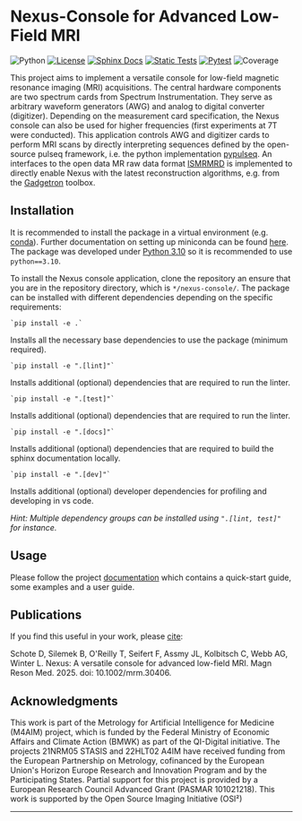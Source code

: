 # Nexus-Console for Advanced Low-Field MRI

![Python](https://img.shields.io/badge/python-3.10-blue)
[![License](https://img.shields.io/github/license/schote/spectrum-console)](https://www.gnu.org/licenses/gpl-3.0.de.html)
[![Sphinx Docs](https://github.com/schote/spectrum-console/actions/workflows/docs.yml/badge.svg)](https://github.com/schote/spectrum-console/actions/workflows/docs.yml)
[![Static Tests](https://github.com/schote/spectrum-console/actions/workflows/static-tests.yml/badge.svg)](https://github.com/schote/spectrum-console/actions/workflows/static-tests.yml)
[![Pytest](https://github.com/schote/spectrum-console/actions/workflows/pytest.yml/badge.svg)](https://github.com/schote/spectrum-console/actions/workflows/pytest.yml)
![Coverage](https://img.shields.io/endpoint?url=https%3A%2F%2Fgist.githubusercontent.com%2Fschote%2F4d47c22492a23337a79400f4859a4c25%2Fraw%2Fcd5263422b929b375047c5b78e145f5cec6197ad%2Fcoverage.json)

This project aims to implement a versatile console for low-field magnetic resonance imaging (MRI) acquisitions. The central hardware components are two spectrum cards from Spectrum Instrumentation. 
They serve as arbitrary waveform generators (AWG) and analog to digital converter (digitizer). 
Depending on the measurement card specification, the Nexus console can also be used for higher frequencies (first experiments at 7T were conducted).
This application controls AWG and digitizer cards to perform MRI scans by directly interpreting sequences defined by the open-source pulseq framework, i.e. the python implementation [pypulseq](https://github.com/imr-framework/pypulseq). 
An interfaces to the open data MR raw data format [ISMRMRD](https://ismrmrd.github.io/apidocs/1.5.0/) is implemented to directly enable Nexus with the latest reconstruction algorithms, e.g. from the [Gadgetron](https://gadgetron.github.io/) toolbox.

## Installation

It is recommended to install the package in a virtual environment (e.g. [conda](https://docs.conda.io/projects/conda/en/stable/)). 
Further documentation on setting up miniconda can be found [here](https://conda.io/projects/conda/en/stable/user-guide/install/index.html). 
The package was developed under [Python 3.10](https://www.python.org/downloads/release/python-3100/) so it is recommended to use `python==3.10`.

To install the Nexus console application, clone the repository an ensure that you are in the repository directory, which is `*/nexus-console/`. 
The package can be installed with different dependencies depending on the specific requirements:

    `pip install -e .`

Installs all the necessary base dependencies to use the package (minimum required).

    `pip install -e ".[lint]"`

Installs additional (optional) dependencies that are required to run the linter.

    `pip install -e ".[test]"`

Installs additional (optional) dependencies that are required to run the linter.

    `pip install -e ".[docs]"`

Installs additional (optional) dependencies that are required to build the sphinx documentation locally.

    `pip install -e ".[dev]"`

Installs additional (optional) developer dependencies for profiling and developing in vs code.


_Hint: Multiple dependency groups can be installed using `".[lint, test]"` for instance._

## Usage

Please follow the project [documentation](https://schote.github.io/nexus-console/) which contains a quick-start guide, some examples and a user guide.

## Publications
If you find this useful in your work, please [cite](https://doi.org/10.1002/mrm.30406):

Schote D, Silemek B, O'Reilly T, Seifert F, Assmy JL, Kolbitsch C, Webb AG, Winter L. Nexus: A versatile console for advanced low-field MRI. Magn Reson Med. 2025. doi: 10.1002/mrm.30406.

## Acknowledgments

This work is part of the Metrology for Artificial Intelligence for Medicine (M4AIM) project, which is funded by the Federal Ministry of Economic Affairs and Climate Action (BMWK) as part of the QI-Digital initiative. 
The projects 21NRM05 STASIS and 22HLT02 A4IM have received funding from the European Partnership on Metrology, cofinanced by the European Union's Horizon Europe Research and Innovation Program and by the Participating States. 
Partial support for this project is provided by a European Research Council Advanced Grant (PASMAR 101021218).
This work is supported by the Open Source Imaging Initiative (OSI²)

---
